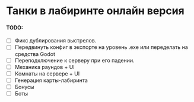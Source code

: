 # Танки в лабиринте онлайн версия

#### TODO:
- [ ] Фикс дублирования выстрелов.
- [ ] Передвинуть конфиг в экспорте на уровень .exe или переделать на средства Godot
- [ ] Переподключение к серверу при его падении.
- [ ] Механика раундов + UI
- [ ] Комнаты на сервере + UI
- [ ] Генерация карты-лабиринта
- [ ] Бонусы
- [ ] Боты

